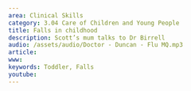 ```yaml
---
area: Clinical Skills
category: 3.04 Care of Children and Young People
title: Falls in childhood
description: Scott’s mum talks to Dr Birrell
audio: /assets/audio/Doctor - Duncan - Flu MQ.mp3
article: 
www: 
keywords: Toddler, Falls
youtube:
--- 
```

